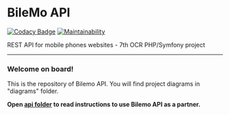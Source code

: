 # BileMo API

[![Codacy Badge](https://api.codacy.com/project/badge/Grade/cd6375f063a44b079c7a842ec5cb7ae3)](https://www.codacy.com/app/bhalexx/bilemo?utm_source=github.com&utm_medium=referral&utm_content=bhalexx/bilemo&utm_campaign=badger) 
[![Maintainability](https://api.codeclimate.com/v1/badges/7669fe651a7626557f7e/maintainability)](https://codeclimate.com/github/bhalexx/bilemo/maintainability)

REST API for mobile phones websites - 7th OCR PHP/Symfony project

----

### Welcome on board!

This is the repository of Bilemo API.
You will find project diagrams in "diagrams" folder.

**Open [api folder](https://github.com/bhalexx/bilemo/tree/master/api) to read instructions to use Bilemo API as a partner.**